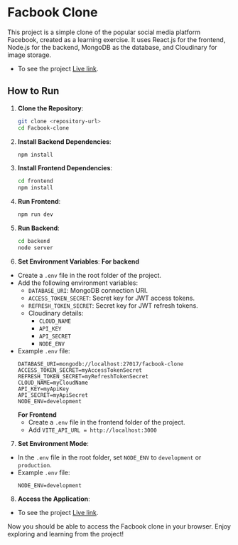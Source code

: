 # Facbook Clone

This project is a simple clone of the popular social media platform Facebook, created as a learning exercise. It uses React.js for the frontend, Node.js for the backend, MongoDB as the database, and Cloudinary for image storage.

- To see the project [Live link](https://face-book-social.netlify.app).

## How to Run

1. **Clone the Repository**: 
   ```bash
   git clone <repository-url>
   cd Facbook-clone

2. **Install Backend Dependencies**: 
   ```bash
   npm install

3. **Install Frontend Dependencies**: 
   ```bash
   cd frontend
   npm install


4. **Run Frontend**: 
   ```bash
   npm run dev

5. **Run Backend**: 
   ```bash
   cd backend
   node server

6. **Set Environment Variables**:
**For backend**
- Create a `.env` file in the root folder of the project.
- Add the following environment variables:
  - `DATABASE_URI`: MongoDB connection URI.
  - `ACCESS_TOKEN_SECRET`: Secret key for JWT access tokens.
  - `REFRESH_TOKEN_SECRET`: Secret key for JWT refresh tokens.
  - Cloudinary details:
    - `CLOUD_NAME`
    - `API_KEY`
    - `API_SECRET`
    - `NODE_ENV`
- Example `.env` file:
  ```
  DATABASE_URI=mongodb://localhost:27017/facbook-clone
  ACCESS_TOKEN_SECRET=myAccessTokenSecret
  REFRESH_TOKEN_SECRET=myRefreshTokenSecret
  CLOUD_NAME=myCloudName
  API_KEY=myApiKey
  API_SECRET=myApiSecret
  NODE_ENV=development
  ```
  **For Frontend**
  - Create a `.env` file in the frontend folder of the project.
  - Add  `VITE_API_URL = http://localhost:3000` 

7. **Set Environment Mode**:
- In the `.env` file in the root folder, set `NODE_ENV` to `development` or `production`.
- Example `.env` file:
  ```
  NODE_ENV=development
  ```

8. **Access the Application**:
- To see the project [Live link](https://face-book-social.netlify.app).

Now you should be able to access the Facbook clone in your browser. Enjoy exploring and learning from the project!
